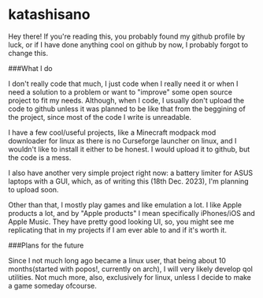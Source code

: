 # katashisano

Hey there! If you're reading this, you probably found my github profile by luck, or if I have done anything cool on github by now, I probably forgot to change this.


###What I do

I don't really code that much, I just code when I really need it or when I need a solution to a problem or want to "improve" some open source project to fit my needs. 
Although, when I code, I usually don't upload the code to github unless it was planned to be like that from the beggining of the project, since most of the code I write is unreadable.

I have a few cool/useful projects, like a Minecraft modpack mod downloader for linux as there is no Curseforge launcher on linux, and I wouldn't like to install it either to be honest. I would upload it to github, but the code is a mess.

I also have another very simple project right now: a battery limiter for ASUS laptops with a GUI, which, as of writing this (18th Dec. 2023), I'm planning to upload soon.

Other than that, I mostly play games and like emulation a lot.
 I  like Apple products a lot, and by "Apple products" I mean specifically iPhones/iOS and Apple Music. They have pretty good looking UI, so, you might see me replicating that in my projects if I am ever able to and if it's worth it.


###Plans for the future

Since I not much long ago became a linux user, that being about 10 months(started with popos!, currently on arch), I will very likely develop qol utilities. Not much more, also, exclusively for linux, unless I decide to make a game someday ofcourse.

